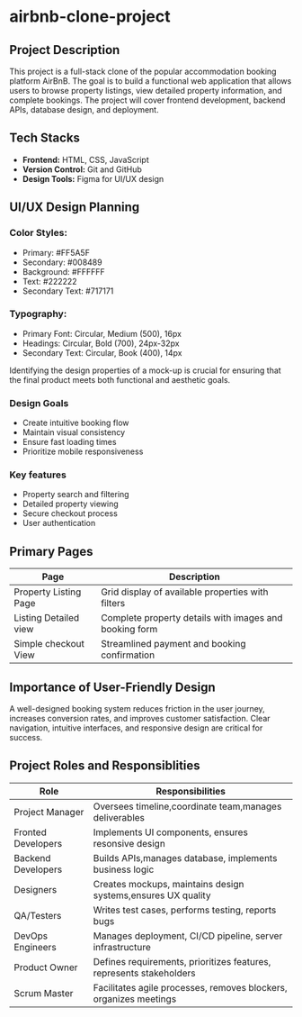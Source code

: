 # airbnb-clone-project
<h2>Project Description</h2>
<p>This project is a full-stack clone of the popular accommodation booking platform AirBnB. The goal is to build a functional web application that allows users to browse property listings, view detailed property information, and complete bookings. The project will cover frontend development, backend APIs, database design, and deployment.</p>
<h2>Tech Stacks</h2>
<ul>
  <li><strong>Frontend:</strong> HTML, CSS, JavaScript</li>
   <li><strong>Version Control:</strong> Git and GitHub</li> 
    <li><strong>Design Tools:</strong> Figma for UI/UX design</li>
</ul>
<section>
  <h2>UI/UX Design Planning</h2>
  <h3>Color Styles:</h3>
  <ul>
    <li>Primary: #FF5A5F</li>
    <li> Secondary: #008489</li>
    <li> Background: #FFFFFF</li>
    <li>Text: #222222</li>
    <li>Secondary Text: #717171</li>
  </ul>
  <h3>Typography:</h3>
  <ul>
    <li>Primary Font: Circular, Medium (500), 16px</li>
    <li>Headings: Circular, Bold (700), 24px-32px</li>
    <li>Secondary Text: Circular, Book (400), 14px</li>
  </ul>
    <p>Identifying the design properties of a mock-up is crucial for ensuring that the final product meets both functional and aesthetic goals.</p>

  <h3>Design Goals</h3>
  <ul>
    <li>Create intuitive booking flow</li>
    <li>Maintain visual consistency</li>
    <li>Ensure fast loading times</li>
    <li>Prioritize mobile responsiveness</li>
  </ul>
  <h3>Key features</h3>
  <ul>
    <li>Property search and filtering</li>
    <li>Detailed property viewing</li>
    <li>Secure checkout process</li>
    <li>User authentication</li>
  </ul>
   <table>
       <h2>Primary Pages</h2>
   <thead>
      <tr>
        <th>Page</th>
        <th>Description</th>
      </tr>
   </thead>
  <tbody>
     <tr>
       <td>Property Listing Page</td>
       <td>Grid display of available properties with filters</td>
     </tr>
     <tr>
       <td>Listing Detailed view</td>
       <td>Complete property details with images and booking form</td>
     </tr>
     <tr>
       <td>Simple checkout View</td>
       <td>Streamlined payment and booking confirmation</td>
     </tr>
  </tbody>
 </table>
<h2>Importance of User-Friendly Design</h2>
  <p>A well-designed booking system reduces friction in the user journey, increases conversion rates, and improves customer satisfaction. Clear navigation, intuitive interfaces, and responsive design are critical for success.</p>
</section>
<section>
<h2>Project Roles and Responsiblities</h2>
<table>
 <theader>
    <tr>
      <th>Role</th>
      <th>Responsibilities</th>
    </tr>
 </theader>
<tbody>
  <tr>
    <td>Project Manager</td>
    <td>Oversees timeline,coordinate team,manages deliverables</td>
  </tr>
  <tr>
    <td>Fronted Developers</td>
    <td>Implements UI components, ensures resonsive design</td>
  </tr>
  <tr>
    <td>Backend Developers</td>
    <td>Builds APIs,manages database, implements business logic</td>
  </tr>
  <tr>
    <td>Designers</td>
    <td>Creates mockups, maintains design systems,ensures UX quality</td>
  </tr>
  <tr>
    <td>QA/Testers</td>
    <td>Writes test cases, performs testing, reports bugs</td>
  </tr>
  <tr>
    <td>DevOps Engineers</td>
    <td>Manages deployment, CI/CD pipeline, server infrastructure</td>
  </tr>
  <tr>
    <td>Product Owner</td>
    <td>Defines requirements, prioritizes features, represents stakeholders</td>
  </tr>
  <tr>
    <td>Scrum Master</td>
    <td>Facilitates agile processes, removes blockers, organizes meetings</td>
  </tr>
  </tbody>
</table>
</section>

